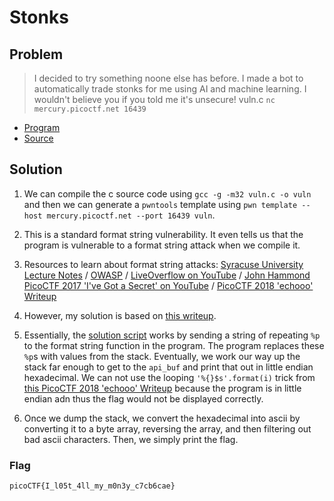# Stonks

## Problem

> I decided to try something noone else has before. I made a bot to automatically trade stonks for me using AI and machine learning. I wouldn't believe you if you told me it's unsecure! vuln.c `nc mercury.picoctf.net 16439`

* [Program](./vuln)
* [Source](./vuln.c)

## Solution

1. We can compile the c source code using `gcc -g -m32 vuln.c -o vuln` and then we can generate a `pwntools` template using `pwn template --host mercury.picoctf.net --port 16439 vuln`.

2. This is a standard format string vulnerability. It even tells us that the program is vulnerable to a format string attack when we compile it.

3. Resources to learn about format string attacks: [Syracuse University Lecture Notes](https://web.ecs.syr.edu/~wedu/Teaching/cis643/LectureNotes_New/Format_String.pdf) / [OWASP](https://owasp.org/www-community/attacks/Format_string_attack) / [LiveOverflow on YouTube](https://www.youtube.com/watch?v=0WvrSfcdq1I) / [John Hammond PicoCTF 2017 'I've Got a Secret' on YouTube](https://www.youtube.com/watch?v=rkoP2mtwFNI) / [PicoCTF 2018 'echooo' Writeup](https://tcode2k16.github.io/blog/posts/picoctf-2018-writeup/binary-exploitation/#echooo)

4. However, my solution is based on [this writeup](https://github.com/shiltemann/CTF-writeups-public/tree/master/PicoCTF_2018#binary-exploitation-300-echooo).

5. Essentially, the [solution script](./script) works by sending a string of repeating `%p` to the format string function in the program. The program replaces these `%p`s with values from the stack. Eventually, we work our way up the stack far enough to get to the `api_buf` and print that out in little endian hexadecimal. We can not use the looping `'%{}$s'.format(i)` trick from [this PicoCTF 2018 'echooo' Writeup](https://tcode2k16.github.io/blog/posts/picoctf-2018-writeup/binary-exploitation/#echooo) because the program is in little endian adn thus the flag would not be displayed correctly.

6. Once we dump the stack, we convert the hexadecimal into ascii by converting it to a byte array, reversing the array, and then filtering out bad ascii characters. Then, we simply print the flag.

### Flag

`picoCTF{I_l05t_4ll_my_m0n3y_c7cb6cae}`
